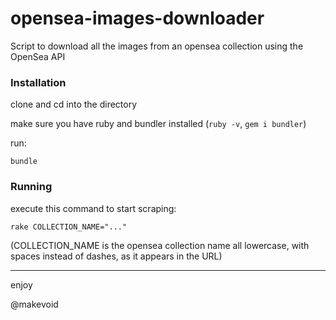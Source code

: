# opensea-images-downloader

Script to download all the images from an opensea collection using the OpenSea API

### Installation

clone and cd into the directory

make sure you have ruby and bundler installed (`ruby -v`, `gem i bundler`)

run:

    bundle

### Running

execute this command to start scraping:

    rake COLLECTION_NAME="..."


(COLLECTION_NAME is the opensea collection name all lowercase, with spaces instead of dashes, as it appears in the URL)



---

enjoy

@makevoid
